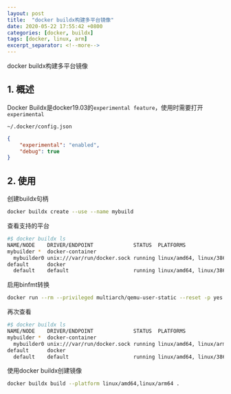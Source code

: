```yaml
---
layout: post
title:  "docker buildx构建多平台镜像"
date: 2020-05-22 17:55:42 +0800
categories: [docker, buildx]
tags: [docker, linux, arm]
excerpt_separator: <!--more-->
---
```

docker buildx构建多平台镜像
<!--more-->

## 1. 概述
Docker Buildx是docker19.03的`experimental feature`，使用时需要打开`experimental`

`~/.docker/config.json`
```json
{
    "experimental": "enabled",
    "debug": true
}
```

## 2. 使用

创建buildx句柄
```bash
docker buildx create --use --name mybuild
```
查看支持的平台
```bash
#$ docker buildx ls
NAME/NODE    DRIVER/ENDPOINT             STATUS  PLATFORMS
mybuilder *  docker-container                    
  mybuilder0 unix:///var/run/docker.sock running linux/amd64, linux/386
default      docker                              
  default    default                     running linux/amd64, linux/386
```

启用binfmt转换
```bash
docker run --rm --privileged multiarch/qemu-user-static --reset -p yes
```

再次查看
```bash
#$ docker buildx ls
NAME/NODE    DRIVER/ENDPOINT             STATUS  PLATFORMS
mybuilder *  docker-container                    
  mybuilder0 unix:///var/run/docker.sock running linux/amd64, linux/arm64, linux/riscv64, linux/ppc64le, linux/s390x, linux/386, linux/arm/v7, linux/arm/v6
default      docker                              
  default    default                     running linux/amd64, linux/386
```

使用docker buildx创建镜像
```bash
docker buildx build --platform linux/amd64,linux/arm64 .
```


